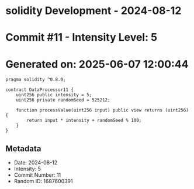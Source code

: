 ﻿# solidity Development - 2024-08-12
# Commit #11 - Intensity Level: 5
# Generated on: 2025-06-07 12:00:44
```solidity
pragma solidity ^0.8.0;

contract DataProcessor11 {
    uint256 public intensity = 5;
    uint256 private randomSeed = 525212;

    function processValue(uint256 input) public view returns (uint256) {
        return input * intensity + randomSeed % 100;
    }
}
```
## Metadata
- Date: 2024-08-12
- Intensity: 5
- Commit Number: 11
- Random ID: 1687600391

